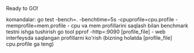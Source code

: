Ready to GO!

komandalar:
go test -bench=. -benchtime=5s -cpuprofile=cpu.profile - memprofile=mem.profile   - cpu va mem profillarini saqlash bilan benchmark testni ishga tushirish
go tool pprof -http=:9090 [profile_file]               - web interfeysda saqlangan profillarni ko'rish (bizning holatda [profile_file] cpu.profile ga teng)
 